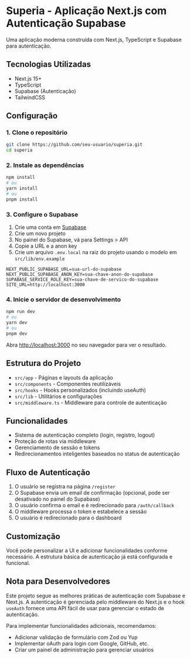 # Superia - Aplicação Next.js com Autenticação Supabase

Uma aplicação moderna construída com Next.js, TypeScript e Supabase para autenticação.

## Tecnologias Utilizadas

- Next.js 15+
- TypeScript
- Supabase (Autenticação)
- TailwindCSS

## Configuração

### 1. Clone o repositório

```bash
git clone https://github.com/seu-usuario/superia.git
cd superia
```

### 2. Instale as dependências

```bash
npm install
# ou
yarn install
# ou
pnpm install
```

### 3. Configure o Supabase

1. Crie uma conta em [Supabase](https://supabase.com)
2. Crie um novo projeto
3. No painel do Supabase, vá para Settings > API
4. Copie a URL e a anon key
5. Crie um arquivo `.env.local` na raiz do projeto usando o modelo em `src/lib/env.example`

```
NEXT_PUBLIC_SUPABASE_URL=sua-url-do-supabase
NEXT_PUBLIC_SUPABASE_ANON_KEY=sua-chave-anon-do-supabase
SUPABASE_SERVICE_ROLE_KEY=sua-chave-de-servico-do-supabase
SITE_URL=http://localhost:3000
```

### 4. Inicie o servidor de desenvolvimento

```bash
npm run dev
# ou
yarn dev
# ou
pnpm dev
```

Abra [http://localhost:3000](http://localhost:3000) no seu navegador para ver o resultado.

## Estrutura do Projeto

- `src/app` - Páginas e layouts da aplicação
- `src/components` - Componentes reutilizáveis
- `src/hooks` - Hooks personalizados (incluindo useAuth)
- `src/lib` - Utilitários e configurações
- `src/middleware.ts` - Middleware para controle de autenticação

## Funcionalidades

- Sistema de autenticação completo (login, registro, logout)
- Proteção de rotas via middleware
- Gerenciamento de sessão e tokens
- Redirecionamentos inteligentes baseados no status de autenticação

## Fluxo de Autenticação

1. O usuário se registra na página `/register`
2. O Supabase envia um email de confirmação (opcional, pode ser desativado no painel do Supabase)
3. O usuário confirma o email e é redirecionado para `/auth/callback`
4. O middleware processa o token e estabelece a sessão
5. O usuário é redirecionado para o dashboard

## Customização

Você pode personalizar a UI e adicionar funcionalidades conforme necessário. A estrutura básica de autenticação já está configurada e funcional.

## Nota para Desenvolvedores

Este projeto segue as melhores práticas de autenticação com Supabase e Next.js. A autenticação é gerenciada pelo middleware do Next.js e o hook `useAuth` fornece uma API fácil de usar para gerenciar o estado de autenticação.

Para implementar funcionalidades adicionais, recomendamos:
- Adicionar validação de formulário com Zod ou Yup
- Implementar oAuth para login com Google, GitHub, etc.
- Criar um painel de administração para gerenciar usuários
